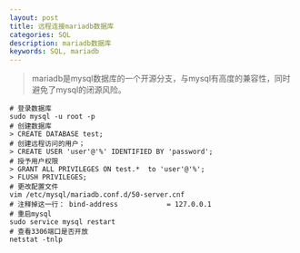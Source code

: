 ```yaml
---
layout: post
title: 远程连接mariadb数据库
categories: SQL
description: mariadb数据库
keywords: SQL, mariadb
---
```


> mariadb是mysql数据库的一个开源分支，与mysql有高度的兼容性，同时避免了mysql的闭源风险。

<!-- more -->

```shell
# 登录数据库
sudo mysql -u root -p
# 创建数据库
> CREATE DATABASE test;
# 创建远程访问的用户；
> CREATE USER 'user'@'%' IDENTIFIED BY 'password';
# 授予用户权限
> GRANT ALL PRIVILEGES ON test.*  to 'user'@'%';
> FLUSH PRIVILEGES;
# 更改配置文件
vim /etc/mysql/mariadb.conf.d/50-server.cnf
# 注释掉这一行： bind-address            = 127.0.0.1
# 重启mysql
sudo service mysql restart
# 查看3306端口是否开放
netstat -tnlp
```





